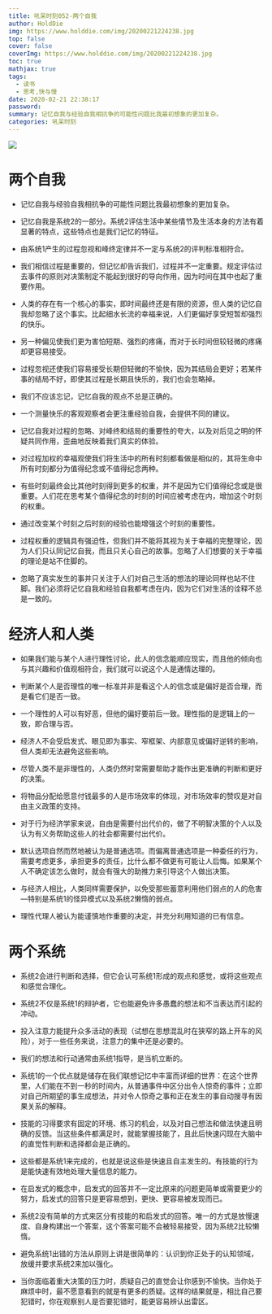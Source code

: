 ```yaml
---
title: 吼呆时刻052-两个自我
author: HoldDie
img: https://www.holddie.com/img/20200221224238.jpg
top: false
cover: false
coverImg: https://www.holddie.com/img/20200221224238.jpg
toc: true
mathjax: true
tags:
  - 读书
  - 思考,快与慢
date: 2020-02-21 22:38:17
password:
summary: 记忆自我与经验自我相抗争的可能性问题比我最初想象的更加复杂。
categories: 吼呆时刻
---
```


![](https://www.holddie.com/img/20200221224238.jpg)

# 两个自我

- 记忆自我与经验自我相抗争的可能性问题比我最初想象的更加复杂。



- 记忆自我是系统2的一部分。系统2评估生活中某些情节及生活本身的方法有着显著的特点，这些特点也是我们记忆的特征。



- 由系统1产生的过程忽视和峰终定律并不一定与系统2的评判标准相符合。



- 我们相信过程是重要的，但记忆却告诉我们，过程并不一定重要。规定评估过去事件的原则对决策制定不能起到很好的导向作用，因为时间在其中也起了重要作用。



- 人类的存在有一个核心的事实，即时间最终还是有限的资源，但人类的记忆自我却忽略了这个事实。比起细水长流的幸福来说，人们更偏好享受短暂却强烈的快乐。



- 另一种偏见使我们更为害怕短期、强烈的疼痛，而对于长时间但较轻微的疼痛却更容易接受。



- 过程忽视还使我们容易接受长期但轻微的不愉快，因为其结局会更好；若某件事的结局不好，即使其过程是长期且快乐的，我们也会忽略掉。



- 我们不应该忘记，记忆自我的观点不总是正确的。



- 一个测量快乐的客观观察者会更注重经验自我，会提供不同的建议。



- 记忆自我对过程的忽略、对峰终和结局的重要性的夸大，以及对后见之明的怀疑共同作用，歪曲地反映着我们真实的体验。



- 对过程加权的幸福观使我们将生活中的所有时刻都看做是相似的，其将生命中所有时刻都分为值得纪念或不值得纪念两种。



- 有些时刻最终会比其他时刻得到更多的权重，并不是因为它们值得纪念或是很重要。人们花在思考某个值得纪念的时刻的时间应被考虑在内，增加这个时刻的权重。



- 通过改变某个时刻之后时刻的经验也能增强这个时刻的重要性。



- 过程权重的逻辑具有强迫性，但我们并不能将其视为关于幸福的完整理论，因为人们只认同记忆自我，而且只关心自己的故事。忽略了人们想要的关于幸福的理论是站不住脚的。



- 忽略了真实发生的事并只关注于人们对自己生活的想法的理论同样也站不住脚。我们必须将记忆自我和经验自我都考虑在内，因为它们对生活的诠释不总是一致的。



# 经济人和人类

- 如果我们能与某个人进行理性讨论，此人的信念能顺应现实，而且他的倾向也与其兴趣和价值观相符合，我们就可以说这个人是通情达理的。



- 判断某个人是否理性的唯一标准并非是看这个人的信念或是偏好是否合理，而是看它们是否一致。



- 一个理性的人可以有好恶，但他的偏好要前后一致。理性指的是逻辑上的一致，即合理与否。



- 经济人不会受启发式、眼见即为事实、窄框架、内部意见或偏好逆转的影响，但人类却无法避免这些影响。



- 尽管人类不是非理性的，人类仍然时常需要帮助才能作出更准确的判断和更好的决策。



- 将物品分配给愿意付钱最多的人是市场效率的体现，对市场效率的赞叹是对自由主义政策的支持。



- 对于行为经济学家来说，自由是需要付出代价的，做了不明智决策的个人以及认为有义务帮助这些人的社会都需要付出代价。



- 默认选项自然而然地被认为是普通选项。而偏离普通选项是一种委任的行为，需要考虑更多，承担更多的责任，比什么都不做更有可能让人后悔。如果某个人不确定该怎么做时，就会有强大的助推力来引导这个人做出决策。



- 与经济人相比，人类同样需要保护，以免受那些蓄意利用他们弱点的人的危害—特别是系统1的怪异模式以及系统2懒惰的弱点。



- 理性代理人被认为能谨慎地作重要的决定，并充分利用知道的已有信息。



# 两个系统

- 系统2会进行判断和选择，但它会认可系统1形成的观点和感觉，或将这些观点和感觉合理化。



- 系统2不仅是系统1的辩护者，它也能避免许多愚蠢的想法和不当表达而引起的冲动。



- 投入注意力能提升众多活动的表现（试想在思想混乱时在狭窄的路上开车的风险），对于一些任务来说，注意力的集中还是必要的。



- 我们的想法和行动通常由系统1指导，是当机立断的。



- 系统1的一个优点就是储存在我们联想记忆中丰富而详细的世界：在这个世界里，人们能在不到一秒的时间内，从普通事件中区分出令人惊奇的事件；立即对自己所期望的事生成想法，并对令人惊奇之事和正在发生的事自动搜寻有因果关系的解释。



- 技能的习得要求有固定的环境、练习的机会，以及对自己想法和做法快速且明确的反馈。当这些条件都满足时，就能掌握技能了，且此后快速闪现在大脑中的直觉性判断和选择都会是正确的。



- 这些都是系统1来完成的，也就是说这些是快速且自主发生的。有技能的行为是能快速有效地处理大量信息的能力。



- 在启发式的概念中，启发式的回答并不一定比原来的问题更简单或需要更少的努力，启发式的回答只是更容易想到，更快、更容易被发现而已。



- 系统2没有简单的方式来区分有技能的和启发式的回答。唯一的方式是放慢速度、自身构建出一个答案，这个答案可能不会被轻易接受，因为系统2比较懒惰。



- 避免系统1出错的方法从原则上讲是很简单的：认识到你正处于的认知领域，放缓并要求系统2来加以强化。



- 当你面临着重大决策的压力时，质疑自己的直觉会让你感到不愉快。当你处于麻烦中时，最不愿意看到的就是有更多的质疑。这样的结果就是，相比自己要犯错时，你在观察别人是否要犯错时，能更容易辨认出雷区。